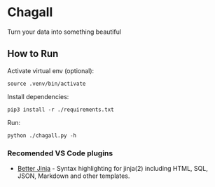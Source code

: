 # Chagall
Turn your data into something beautiful


## How to Run

Activate virtual env (optional):
```
source .venv/bin/activate
```

Install dependencies:
```
pip3 install -r ./requirements.txt
```

Run:
```
python ./chagall.py -h
```


### Recomended VS Code plugins
- [Better Jinja](https://marketplace.visualstudio.com/items?itemName=samuelcolvin.jinjahtml) - Syntax highlighting for jinja(2) including HTML, SQL, JSON, Markdown and other templates.
